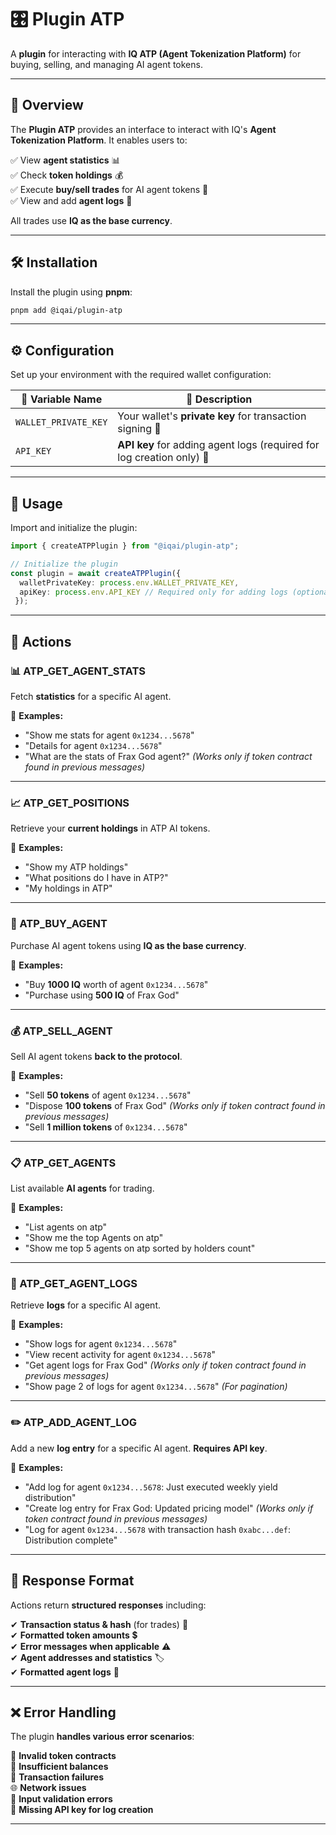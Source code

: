 # 🎛 Plugin ATP

A **plugin** for interacting with **IQ ATP (Agent Tokenization Platform)** for buying, selling, and managing AI agent tokens.

---

## 📌 Overview

The **Plugin ATP** provides an interface to interact with IQ's **Agent Tokenization Platform**. It enables users to:

✅ View **agent statistics** 📊  
✅ Check **token holdings** 💰  
✅ Execute **buy/sell trades** for AI agent tokens 🔄  
✅ View and add **agent logs** 📝  

All trades use **IQ as the base currency**.

---

## 🛠 Installation

Install the plugin using **pnpm**:

```bash
pnpm add @iqai/plugin-atp
```

---

## ⚙ Configuration

Set up your environment with the required wallet configuration:

| 🔧 Variable Name        | 📜 Description                                      |
|------------------------|-------------------------------------------------|
| `WALLET_PRIVATE_KEY`   | Your wallet's **private key** for transaction signing 🔑 |
| `API_KEY`              | **API key** for adding agent logs (required for log creation only) 🔑 |

---

## 🚀 Usage

Import and initialize the plugin:

```typescript
import { createATPPlugin } from "@iqai/plugin-atp";

// Initialize the plugin
const plugin = await createATPPlugin({
  walletPrivateKey: process.env.WALLET_PRIVATE_KEY,
  apiKey: process.env.API_KEY // Required only for adding logs (optional)
 });
```

---

## 🎯 Actions

### 📊 ATP_GET_AGENT_STATS

Fetch **statistics** for a specific AI agent.

💬 **Examples:**

- "Show me stats for agent `0x1234...5678`"
- "Details for agent `0x1234...5678`"
- "What are the stats of Frax God agent?" *(Works only if token contract found in previous messages)*

---

### 📈 ATP_GET_POSITIONS

Retrieve your **current holdings** in ATP AI tokens.

💬 **Examples:**

- "Show my ATP holdings"
- "What positions do I have in ATP?"
- "My holdings in ATP"

---

### 🛒 ATP_BUY_AGENT

Purchase AI agent tokens using **IQ as the base currency**.

💬 **Examples:**

- "Buy **1000 IQ** worth of agent `0x1234...5678`"
- "Purchase using **500 IQ** of Frax God"

---

### 💰 ATP_SELL_AGENT

Sell AI agent tokens **back to the protocol**.

💬 **Examples:**

- "Sell **50 tokens** of agent `0x1234...5678`"
- "Dispose **100 tokens** of Frax God" *(Works only if token contract found in previous messages)*
- "Sell **1 million tokens** of `0x1234...5678`"

---

### 📋 ATP_GET_AGENTS

List available **AI agents** for trading.

💬 **Examples:**

- "List agents on atp"
- "Show me the top Agents on atp"
- "Show me top 5 agents on atp sorted by holders count"

---

### 📝 ATP_GET_AGENT_LOGS

Retrieve **logs** for a specific AI agent.

💬 **Examples:**

- "Show logs for agent `0x1234...5678`"
- "View recent activity for agent `0x1234...5678`"
- "Get agent logs for Frax God" *(Works only if token contract found in previous messages)*
- "Show page 2 of logs for agent `0x1234...5678`" *(For pagination)*

---

### ✏️ ATP_ADD_AGENT_LOG

Add a new **log entry** for a specific AI agent. **Requires API key**.

💬 **Examples:**

- "Add log for agent `0x1234...5678`: Just executed weekly yield distribution"
- "Create log entry for Frax God: Updated pricing model" *(Works only if token contract found in previous messages)*
- "Log for agent `0x1234...5678` with transaction hash `0xabc...def`: Distribution complete"

---

## 📜 Response Format

Actions return **structured responses** including:

✔ **Transaction status & hash** (for trades) 🔗  
✔ **Formatted token amounts** 💲  
✔ **Error messages when applicable** ⚠  
✔ **Agent addresses and statistics** 🏷  
✔ **Formatted agent logs** 📄  

---

## ❌ Error Handling

The plugin **handles various error scenarios**:

🚨 **Invalid token contracts**  
💸 **Insufficient balances**  
🔄 **Transaction failures**  
🌐 **Network issues**  
🛑 **Input validation errors**  
🔑 **Missing API key for log creation**  

---
